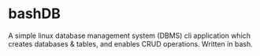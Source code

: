 # bashDB
A simple linux database management system (DBMS) cli application which creates databases & tables, and enables CRUD operations. Written in bash.
